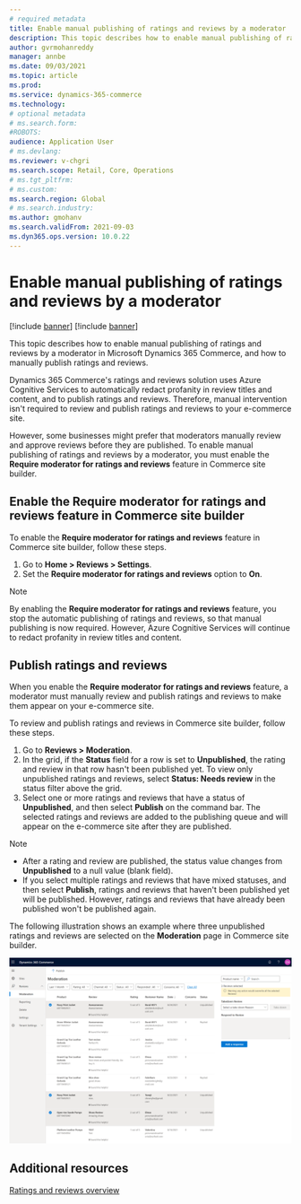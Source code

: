 ```yaml
---
# required metadata
title: Enable manual publishing of ratings and reviews by a moderator
description: This topic describes how to enable manual publishing of ratings and reviews by a moderator in Microsoft Dynamics 365 Commerce, and how to manually publish ratings and reviews.
author: gvrmohanreddy
manager: annbe
ms.date: 09/03/2021
ms.topic: article
ms.prod: 
ms.service: dynamics-365-commerce
ms.technology: 
# optional metadata
# ms.search.form: 
#ROBOTS: 
audience: Application User
# ms.devlang: 
ms.reviewer: v-chgri
ms.search.scope: Retail, Core, Operations
# ms.tgt_pltfrm: 
# ms.custom: 
ms.search.region: Global
# ms.search.industry: 
ms.author: gmohanv
ms.search.validFrom: 2021-09-03
ms.dyn365.ops.version: 10.0.22
---
```


# Enable manual publishing of ratings and reviews by a moderator

[!include [banner](includes/banner.md)]
[!include [banner](includes/preview-banner.md)]

This topic describes how to enable manual publishing of ratings and reviews by a moderator in Microsoft Dynamics 365 Commerce, and how to manually publish ratings and reviews.

Dynamics 365 Commerce's ratings and reviews solution uses Azure Cognitive Services to automatically redact profanity in review titles and content, and to publish ratings and reviews. Therefore, manual intervention isn't required to review and publish ratings and reviews to your e-commerce site.

However, some businesses might prefer that moderators manually review and approve reviews before they are published. To enable manual publishing of ratings and reviews by a moderator, you must enable the **Require moderator for ratings and reviews** feature in Commerce site builder.

## Enable the Require moderator for ratings and reviews feature in Commerce site builder

To enable the **Require moderator for ratings and reviews** feature in Commerce site builder, follow these steps.

1. Go to **Home \> Reviews \> Settings**.
1. Set the **Require moderator for ratings and reviews** option to **On**.

> [!NOTE]
> By enabling the **Require moderator for ratings and reviews** feature, you stop the automatic publishing of ratings and reviews, so that manual publishing is now required. However, Azure Cognitive Services will continue to redact profanity in review titles and content.

<!--![Require moderator for ratings and reviews setting in Commerce site builder.](media/Ratings-reviews-settings-human-moderation.png)-->

## Publish ratings and reviews

When you enable the **Require moderator for ratings and reviews** feature, a moderator must manually review and publish ratings and reviews to make them appear on your e-commerce site.

To review and publish ratings and reviews in Commerce site builder, follow these steps.

1. Go to **Reviews \> Moderation**.
1. In the grid, if the **Status** field for a row is set to **Unpublished**, the rating and review in that row hasn't been published yet. To view only unpublished ratings and reviews, select **Status: Needs review** in the status filter above the grid.
1. Select one or more ratings and reviews that have a status of **Unpublished**, and then select **Publish** on the command bar. The selected ratings and reviews are added to the publishing queue and will appear on the e-commerce site after they are published.

> [!NOTE]
> - After a rating and review are published, the status value changes from **Unpublished** to a null value (blank field).
> - If you select multiple ratings and reviews that have mixed statuses, and then select **Publish**, ratings and reviews that haven't been published yet will be published. However, ratings and reviews that have already been published won't be published again.

The following illustration shows an example where three unpublished ratings and reviews are selected on the **Moderation** page in Commerce site builder.

![Three unpublished ratings and reviews selected on the Moderation page in Commerce site builder.](media/Ratings-reviews-publishing-reviews.png)

<!--![Dynamics 365 Commerce - Ratings and Review configuration 2](media/Ratings-reviews-published-reviews.png)-->
<!--![Status filter](media/Ratings-reviews-published-reviews-status-filter.png)-->

## Additional resources

[Ratings and reviews overview](ratings-reviews-overview.md)

